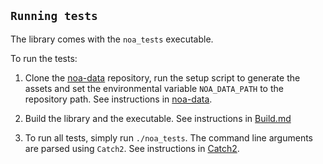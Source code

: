## `Running tests`

The library comes with the ``noa_tests`` executable.

To run the tests:
1. Clone the [noa-data](https://github.com/ffyr2w/noa-data) repository, run the setup script to generate the assets
   and set the environmental variable ``NOA_DATA_PATH`` to the repository path.
   See instructions in [noa-data](https://github.com/ffyr2w/noa-data).

2. Build the library and the executable.
   See instructions in [Build.md](Build.md)

3. To run all tests, simply run `./noa_tests`.
   The command line arguments are parsed using `Catch2`.
   See instructions in [Catch2](https://github.com/catchorg/Catch2/blob/v2.x/docs/command-line.md).
